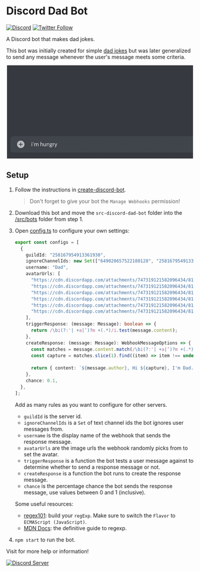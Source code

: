 # Discord Dad Bot

[![Discord](https://discord.com/api/guilds/258167954913361930/embed.png)](https://discord.gg/WjEFnzC) [![Twitter Follow](https://img.shields.io/twitter/follow/peterthehan.svg?style=social)](https://twitter.com/peterthehan)

A Discord bot that makes dad jokes.

This bot was initially created for simple [dad jokes](https://en.wikipedia.org/wiki/Dad_joke) but was later generalized to send any message whenever the user's message meets some criteria.

<div align="center">
  <img
    src="https://raw.githubusercontent.com/peterthehan/discord-dad-bot/master/assets/demo.gif"
    alt="demo"
  />
</div>

## Setup

1. Follow the instructions in [create-discord-bot](https://github.com/peterthehan/create-discord-bot).

   > Don't forget to give your bot the `Manage Webhooks` permission!

2. Download this bot and move the `src-discord-dad-bot` folder into the [/src/bots](https://github.com/peterthehan/create-discord-bot/tree/master/src/bots) folder from step 1.

3. Open [config.ts](./src-discord-dad-bot/config.ts) to configure your own settings:

   ```ts
   export const configs = [
     {
       guildId: "258167954913361930",
       ignoreChannelIds: new Set(["649020657522180128", "258167954913361930"]),
       username: "Dad",
       avatarUrls: [
         "https://cdn.discordapp.com/attachments/747319121582096434/815053936569352222/5b0821d415e9f917c2730963.png",
         "https://cdn.discordapp.com/attachments/747319121582096434/815053958074597396/hidethepainharold.png",
         "https://cdn.discordapp.com/attachments/747319121582096434/815053973702049822/hide-pain-harold-title-red20-web.png",
         "https://cdn.discordapp.com/attachments/747319121582096434/815053993575055390/Harold.png",
         "https://cdn.discordapp.com/attachments/747319121582096434/815054009214959646/Hide-the-Pain-Harold-prof.png",
         "https://cdn.discordapp.com/attachments/747319121582096434/815054022464765963/18622628_146041712604173_5023056421634447578_n.png",
       ],
       triggerResponse: (message: Message): boolean => {
         return /\bi(?:'| +a|’)?m +(.*)/i.test(message.content);
       },
       createResponse: (message: Message): WebhookMessageOptions => {
         const matches = message.content.match(/\bi(?:'| +a|’)?m +(.*)/i) || [];
         const capture = matches.slice(1).find((item) => item !== undefined);

         return { content: `${message.author}, Hi ${capture}, I'm Dad.` };
       },
       chance: 0.1,
     },
   ];
   ```

   Add as many rules as you want to configure for other servers.

   - `guildId` is the server id.
   - `ignoreChannelIds` is a `Set` of text channel ids the bot ignores user messages from.
   - `username` is the display name of the webhook that sends the response message.
   - `avatarUrls` are the image urls the webhook randomly picks from to set the avatar.
   - `triggerResponse` is a function the bot tests a user message against to determine whether to send a response message or not.
   - `createResponse` is a function the bot runs to create the response message.
   - `chance` is the percentage chance the bot sends the response message, use values between 0 and 1 (inclusive).

   Some useful resources:

   - [regex101](https://regex101.com/): build your `regExp`. Make sure to switch the `Flavor` to `ECMAScript (JavaScript)`.
   - [MDN Docs](https://developer.mozilla.org/en-US/docs/Web/JavaScript/Guide/Regular_Expressions): the definitive guide to regexp.

4. `npm start` to run the bot.

Visit for more help or information!

<a href="https://discord.gg/WjEFnzC">
  <img src="https://discord.com/api/guilds/258167954913361930/embed.png?style=banner2" title="Discord Server"/>
</a>
